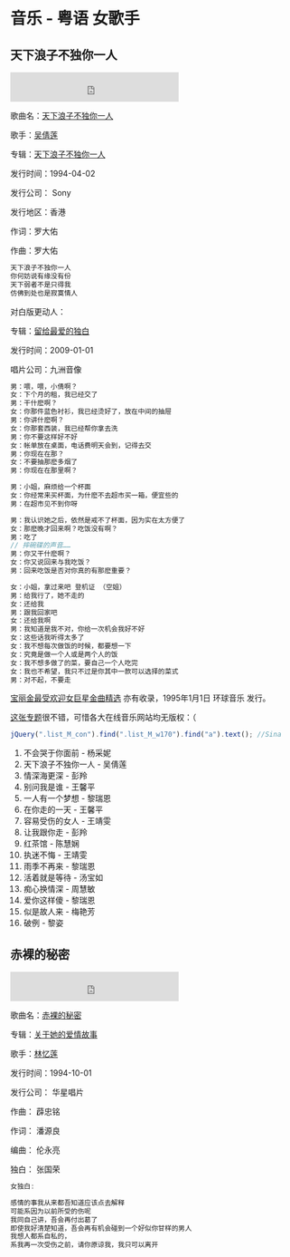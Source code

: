 # 音乐 - 粤语 女歌手


## 天下浪子不独你一人

<iframe frameborder="no" border="0" marginwidth="0" marginheight="0" width=298 height=52
src="http://music.163.com/outchain/player?type=2&id=300528&auto=0&height=32"></iframe>

歌曲名：[天下浪子不独你一人](http://music.163.com/#/song?id=300528)

歌手：[吴倩莲](http://music.163.com/#/artist?id=9631)

专辑：[天下浪子不独你一人](http://music.163.com/album?id=29781)

发行时间：1994-04-02

发行公司： Sony

发行地区：香港

作词：罗大佑

作曲：罗大佑

```java
天下浪子不独你一人
你何妨说有缘没有份
天下弱者不是只得我
仿佛到处也是寂寞情人
```

对白版更动人：


专辑：[留给最爱的独白](http://y.qq.com/#type=album&mid=004PPTNo3TwPbv)

发行时间：2009-01-01

唱片公司：九洲音像

```java
男：喂，喂，小倩啊？
女：下个月的租，我已经交了
男：干什麽啊？
女：你那件蓝色衬衫，我已经烫好了，放在中间的抽屉
男：你讲什麽啊？
女：你那套西装，我已经帮你拿去洗
男：你不要这样好不好
女：帐单放在桌面，电话费明天会到，记得去交
男：你现在在那？
女：不要抽那麽多烟了
男：你现在在那里啊？

男：小姐，麻烦给一个杯面
女：你经常来买杯面，为什麽不去超市买一箱，便宜些的
男：在超市见不到你呀

男：我认识她之后，依然是戒不了杯面，因为实在太方便了
女：那麽晚才回来啊？吃饭没有啊？
男：吃了
// 摔碗碟的声音……
男：你又干什麽啊？
女：你又说回来与我吃饭？
男：回来吃饭是否对你真的有那麽重要？

女：小姐，拿过来吧 登机证 （空姐）
男：给我行了，她不走的
女：还给我
男：跟我回家吧
女：还给我啊
男：我知道是我不对，你给一次机会我好不好
女：这些话我听得太多了
女：我不想每次做饭的时候，都要想一下
女：究竟是做一个人或是两个人的饭
女：我不想多做了的菜，要自己一个人吃完
女：我也不希望，我只不过是你其中一款可以选择的菜式
男：对不起，不要走
```

[宝丽金最受欢迎女巨星金曲精选](http://music.sina.com.cn/yueku/a/106938.html) 亦有收录，1995年1月1日 环球音乐 发行。

[这张专题](http://www.douban.com/group/topic/9362878/)很不错，可惜各大在线音乐网站均无版权：（

```javascript
jQuery(".list_M_con").find(".list_M_w170").find("a").text(); //Sina
```

1. 不会哭于你面前 - 杨采妮
1. 天下浪子不独你一人 - 吴倩莲
1. 情深海更深 - 彭羚
1. 别问我是谁 - 王馨平
1. 一人有一个梦想 - 黎瑞恩
1. 在你走的一天 - 王馨平
1. 容易受伤的女人 - 王靖雯
1. 让我跟你走 - 彭羚
1. 红茶馆 - 陈慧娴
1. 执迷不悔 - 王靖雯
1. 雨季不再来 - 黎瑞恩
1. 活着就是等待 - 汤宝如
1. 痴心换情深 - 周慧敏
1. 爱你这样傻 - 黎瑞恩
1. 似是故人来 - 梅艳芳
1. 破例 - 黎姿

## 赤裸的秘密

<iframe frameborder="no" border="0" marginwidth="0" marginheight="0" width=298 height=52
src="http://music.163.com/outchain/player?type=2&id=25863561&auto=0&height=32"></iframe>

歌曲名：[赤裸的秘密](http://music.163.com/#/song?id=25863561)

专辑：[关于她的爱情故事](http://music.163.com/#/album?id=2335589)

歌手：[林忆莲](http://music.163.com/#/artist?id=8336)

发行时间：1994-10-01

发行公司： 华星唱片

作曲： 薜忠铭

作词： 潘源良

编曲： 伦永亮

独白： 张国荣

```java
女独白:

感情的事我从来都吾知道应该点去解释
可能系因为以前所受的伤呢
我同自己讲，吾会再付出葛了
即使我好清楚知道，吾会再有机会碰到一个好似你甘样的男人
我想人都系自私的，
系我再一次受伤之前，请你原谅我，我只可以离开
```